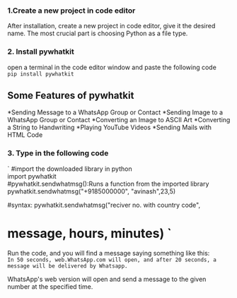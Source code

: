 ### 1.Create a new project in code editor

After installation, create a new project in code editor, give it the desired name. The most crucial part is choosing Python as a file type. <br>

### 2. Install pywhatkit

open a terminal in the code editor window and paste the following code <br>
  `pip install pywhatkit`
  
## Some Features of pywhatkit
*Sending Message to a WhatsApp Group or Contact
*Sending Image to a WhatsApp Group or Contact
*Converting an Image to ASCII Art
*Converting a String to Handwriting
*Playing YouTube Videos
*Sending Mails with HTML Code


### 3. Type in the following code

` #import the downloaded library in python <br>
import pywhatkit <br>
#pywhatkit.sendwhatmsg():Runs a function from the imported library<br>
pywhatkit.sendwhatmsg("+9185000000", "avinash",23,5)<br>

#syntax: pywhatkit.sendwhatmsg("reciver no. with country code",<br>
# message, hours, minutes) `

Run the code, and you will find a message saying something like this: <br>
`In 50 seconds, web.WhatsApp.com will open, and after 20 seconds, a message will be delivered by Whatsapp.`

WhatsApp's web version will open and send a message to the given number at the specified time.
